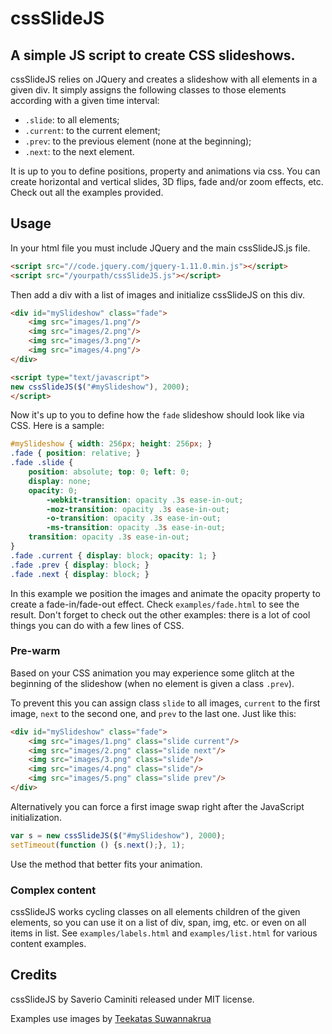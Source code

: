 # cssSlideJS

## A simple JS script to create CSS slideshows.

cssSlideJS relies on JQuery and creates a slideshow with all elements in a given div.
It simply assigns the following classes to those elements according with a given time interval:

* `.slide`: to all elements;
* `.current`: to the current element;
* `.prev`: to the previous element (none at the beginning);
* `.next`: to the next element.

It is up to you to define positions, property and animations via css. You can create horizontal and vertical slides, 3D flips, fade and/or zoom effects, etc. Check out all the examples provided.

## Usage

In your html file you must include JQuery and the main cssSlideJS.js file.
```html
<script src="//code.jquery.com/jquery-1.11.0.min.js"></script>
<script src="/yourpath/cssSlideJS.js"></script>
```
Then add a div with a list of images and initialize cssSlideJS on this div.
```html
<div id="mySlideshow" class="fade">
	<img src="images/1.png"/>
	<img src="images/2.png"/>
	<img src="images/3.png"/>
	<img src="images/4.png"/>
</div>

<script type="text/javascript">
new cssSlideJS($("#mySlideshow"), 2000);
</script>
```

Now it's up to you to define how the `fade` slideshow should look like via CSS. Here is a sample:
```css
#mySlideshow { width: 256px; height: 256px; }
.fade { position: relative; }
.fade .slide {
	position: absolute; top: 0; left: 0;
	display: none;
	opacity: 0;
		-webkit-transition: opacity .3s ease-in-out;
		-moz-transition: opacity .3s ease-in-out;
		-o-transition: opacity .3s ease-in-out;
		-ms-transition: opacity .3s ease-in-out;
	transition: opacity .3s ease-in-out;
}
.fade .current { display: block; opacity: 1; }
.fade .prev { display: block; }
.fade .next { display: block; }
```
In this example we position the images and animate the opacity property to create a fade-in/fade-out effect. Check `examples/fade.html` to see the result. Don't forget to check out the other examples: there is a lot of cool things you can do with a few lines of CSS.

### Pre-warm
Based on your CSS animation you may experience some glitch at the beginning of the slideshow (when no element is given a class `.prev`).

To prevent this you can assign class `slide` to all images, `current` to the first image, `next` to the second one, and `prev` to the last one. Just like this:
```html
<div id="mySlideshow" class="fade">
	<img src="images/1.png" class="slide current"/>
	<img src="images/2.png" class="slide next"/>
	<img src="images/3.png" class="slide"/>
	<img src="images/4.png" class="slide"/>
	<img src="images/5.png" class="slide prev"/>
</div>
```

Alternatively you can force a first image swap right after the JavaScript initialization.
```javascript
var s = new cssSlideJS($("#mySlideshow"), 2000);
setTimeout(function () {s.next();}, 1);
```
Use the method that better fits your animation.

### Complex content
cssSlideJS works cycling classes on all elements children of the given elements, so you can use it on a list of div, span, img, etc. or even on all items in list.
See `examples/labels.html` and `examples/list.html` for various content examples.

## Credits

cssSlideJS by Saverio Caminiti released under MIT license.

Examples use images by [Teekatas Suwannakrua](http://raindropmemory.deviantart.com/)